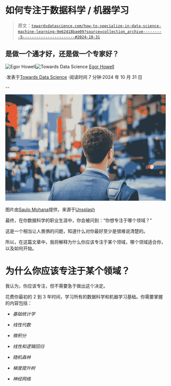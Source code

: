 # 如何专注于数据科学 / 机器学习

> 原文：[`towardsdatascience.com/how-to-specialize-in-data-science-machine-learning-9e62418bae09?source=collection_archive---------5-----------------------#2024-10-31`](https://towardsdatascience.com/how-to-specialize-in-data-science-machine-learning-9e62418bae09?source=collection_archive---------5-----------------------#2024-10-31)

## 是做一个通才好，还是做一个专家好？

[](https://medium.com/@egorhowell?source=post_page---byline--9e62418bae09--------------------------------)![Egor Howell](https://medium.com/@egorhowell?source=post_page---byline--9e62418bae09--------------------------------)[](https://towardsdatascience.com/?source=post_page---byline--9e62418bae09--------------------------------)![Towards Data Science](https://towardsdatascience.com/?source=post_page---byline--9e62418bae09--------------------------------) [Egor Howell](https://medium.com/@egorhowell?source=post_page---byline--9e62418bae09--------------------------------)

·发表于[Towards Data Science](https://towardsdatascience.com/?source=post_page---byline--9e62418bae09--------------------------------) ·阅读时间 7 分钟·2024 年 10 月 31 日

--

![](img/7be1fefc12310b3a6e6062aef21ddf85.png)

图片由[Saulo Mohana](https://unsplash.com/@saulomohana?utm_source=medium&utm_medium=referral)提供，来源于[Unsplash](https://unsplash.com/?utm_source=medium&utm_medium=referral)

最终，在你数据科学的职业生涯中，你会被问到：“你想专注于哪个领域？”

这是一个相当让人畏惧的问题，知道什么对你最好至少是很难说清楚的。

所以，在这篇文章中，我将解释为什么你应该专注于某个领域，哪个领域适合你，以及如何开始。

# 为什么你应该专注于某个领域？

我认为，你应该专注，但不需要急于做出这个决定。

花费你最初的 2 到 3 年时间，学习所有的数据科学和机器学习基础。你需要掌握的内容包括：

+   *基础统计学*

+   *线性代数*

+   *微积分*

+   *线性和逻辑回归*

+   *随机森林*

+   *梯度提升树*

+   *神经网络*
